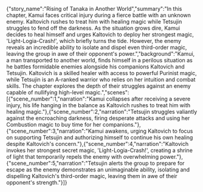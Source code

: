 {"story_name":"Rising of Tanaka in Another World","summary":"In this chapter, Kamui faces critical injury during a fierce battle with an unknown enemy. Kaltovich rushes to treat him with healing magic while Tetsujin struggles to fend off the darkness. As the situation grows dire, Kamui decides to heal himself and urges Kaltovich to deploy her strongest magic, 'Light-Logia-Crash!', which briefly turns the tide. However, the enemy reveals an incredible ability to isolate and dispel even third-order magic, leaving the group in awe of their opponent's power.","background":"Kamui, a man transported to another world, finds himself in a perilous situation as he battles formidable enemies alongside his companions Kaltovich and Tetsujin. Kaltovich is a skilled healer with access to powerful Purinist magic, while Tetsujin is an A-ranked warrior who relies on her intuition and combat skills. The chapter explores the depth of their struggles against an enemy capable of nullifying high-level magic.","scenes":[{"scene_number":1,"narration":"Kamui collapses after receiving a severe injury, his life hanging in the balance as Kaltovich rushes to treat him with healing magic."},{"scene_number":2,"narration":"Tetsujin struggles valiantly against the encroaching darkness, firing desperate attacks and using her Combustion magic to buy time for her companions."},{"scene_number":3,"narration":"Kamui awakens, urging Kaltovich to focus on supporting Tetsujin and authorizing himself to continue his own healing despite Kaltovich's concern."},{"scene_number":4,"narration":"Kaltovich invokes her strongest secret magic, 'Light-Logia-Crash!', creating a shrine of light that temporarily repels the enemy with overwhelming power."},{"scene_number":5,"narration":"Tetsujin alerts the group to prepare for escape as the enemy demonstrates an unimaginable ability, isolating and dispelling Kaltovich's third-order magic, leaving them in awe of their opponent's strength."}]}
